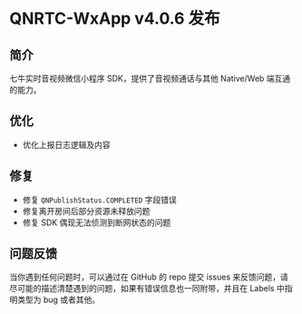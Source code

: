 # QNRTC-WxApp v4.0.6 发布

## 简介
七牛实时音视频微信小程序 SDK，提供了音视频通话与其他 Native/Web 端互通的能力。

## 优化
* 优化上报日志逻辑及内容

## 修复
* 修复 `QNPublishStatus.COMPLETED` 字段错误
* 修复离开房间后部分资源未释放问题
* 修复 SDK 偶现无法侦测到断网状态的问题

## 问题反馈
当你遇到任何问题时，可以通过在 GitHub 的 repo 提交 issues 来反馈问题，请尽可能的描述清楚遇到的问题，如果有错误信息也一同附带，并且在 Labels 中指明类型为 bug 或者其他。

